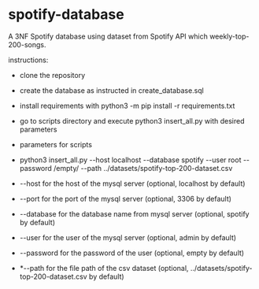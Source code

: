 # spotify-database
A 3NF Spotify database using dataset from Spotify API which weekly-top-200-songs.

instructions:
* clone the repository
* create the database as instructed in create_database.sql
* install requirements with python3 -m pip install -r requirements.txt
* go to scripts directory and execute python3 insert_all.py with desired parameters
* parameters for scripts
* python3 insert_all.py --host localhost --database spotify --user root --password /empty/ --path ../datasets/spotify-top-200-dataset.csv

* --host for the host of the mysql server (optional, localhost by default)
* --port for the port of the mysql server (optional, 3306 by default)
* --database for the database name from mysql server (optional, spotify by default)
* --user for the user of the mysql server (optional, admin by default)
* --password for the password of the user (optional, empty by default)
* *--path for the file path of the csv dataset (optional, ../datasets/spotify-top-200-dataset.csv by default)
